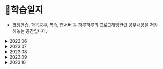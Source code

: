 # 📒학습일지
+ 코딩연습, 과목공부, 복습, 웹서버 등 하루하루의 프로그래밍관련 공부내용을 저장해놓는 공간입니다.

<details>
  <summary>2023.06</summary>
  <ul>
    <li><a href="/2023/06/2023-06-05.md">2023-06-05</a></li>
    <li><a href="/2023/06/2023-06-15.md">2023-06-15</a></li>
    <li><a href="/2023/06/2023-06-16.md">2023-06-16</a></li>
    <li><a href="/2023/06/2023-06-20.md">2023-06-20</a></li>
  </ul>
</details>
<details>
  <summary>2023.07</summary>
  <ul>
    <li><a href="/2023/07/2023-07-25.md">2023-07-25</a></li>
  </ul>
</details>
<details>
  <summary>2023.08</summary>
  <ul>
    <li><a href="/2023/08/2023-08-01.md">2023-08-01</a></li>
    <li><a href="/2023/08/2023-08-02.md">2023-08-02</a></li>
    <li><a href="/2023/08/2023-08-04.md">2023-08-04</a></li>
    <li><a href="/2023/08/2023-08-07.md">2023-08-07</a></li>
    <li><a href="/2023/08/2023-08-08.md">2023-08-08</a></li>
    <li><a href="/2023/08/2023-08-09.md">2023-08-09</a></li>
    <li><a href="/2023/08/2023-08-10.md">2023-08-10</a></li>
    <li><a href="/2023/08/2023-08-13.md">2023-08-13</a></li>
    <li><a href="/2023/08/2023-08-14.md">2023-08-14</a></li>
    <li><a href="/2023/08/2023-08-15.md">2023-08-15</a></li>
    <li><a href="/2023/08/2023-08-16.md">2023-08-16</a></li>
    <li><a href="/2023/08/2023-08-18.md">2023-08-18</a></li>
    <li><a href="/2023/08/2023-08-20.md">2023-08-20</a></li>
    <li><a href="/2023/08/2023-08-21.md">2023-08-21</a></li>
    <li><a href="/2023/08/2023-08-23.md">2023-08-23</a></li>
    <li><a href="/2023/08/2023-08-25.md">2023-08-25</a></li>
    <li><a href="/2023/08/2023-08-26.md">2023-08-26</a></li>
    <li><a href="/2023/08/2023-08-28.md">2023-08-28</a></li>
    <li><a href="/2023/08/2023-08-30.md">2023-08-30</a></li>
    <li><a href="/2023/08/2023-08-31.md">2023-08-31</a></li>
  </ul>
</details>
<details>
<summary>2023.09</summary>
  <ul>
    <li><a href="/2023/09/2023-09-06.md">2023-09-06</a></li>
    <li><a href="/2023/09/2023-09-08.md">2023-09-08</a></li>
    <li><a href="/2023/09/2023-09-10.md">2023-09-10</a></li>
    <li><a href="/2023/09/2023-09-11.md">2023-09-11</a></li>
    <li><a href="/2023/09/2023-09-13.md">2023-09-13</a></li>
    <li><a href="/2023/09/2023-09-14.md">2023-09-14</a></li>
    <li><a href="/2023/09/2023-09-16.md">2023-09-16</a></li>
    <li><a href="/2023/09/2023-09-18.md">2023-09-18</a></li>
    <li><a href="/2023/09/2023-09-19.md">2023-09-19</a></li>
    <li><a href="/2023/09/2023-09-27.md">2023-09-27</a></li>
  </ul>
</details>

<details>
<summary>2023.10</summary>
  <ul>
    <li><a href="/2023/10/2023-10-03.md">2023-10-03</a></li>
    <li><a href="/2023/10/2023-10-05.md">2023-10-05</a></li>
  </ul>
</details>

